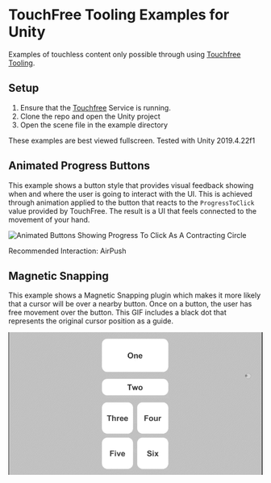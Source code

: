 # TouchFree Tooling Examples for Unity

Examples of touchless content only possible through using [Touchfree Tooling](https://github.com/ultraleap/TouchFree).

## Setup

1. Ensure that the [Touchfree](https://github.com/ultraleap/TouchFree) Service is running.
2. Clone the repo and open the Unity project
4. Open the scene file in the example directory 

These examples are best viewed fullscreen.
Tested with Unity 2019.4.22f1

## Animated Progress Buttons

This example shows a button style that provides visual feedback showing when and where the user is going to interact with the UI. This is achieved through animation applied to the button that reacts to the `ProgressToClick` value provided by TouchFree. The result is a UI that feels connected to the movement of your hand.

![Animated Buttons Showing Progress To Click As A Contracting Circle](Media/ProgressButtons.gif)

Recommended Interaction: AirPush

## Magnetic Snapping

This example shows a Magnetic Snapping plugin which makes it more likely that a cursor will be over a nearby button. Once on a button, the user has free movement over the button. This GIF includes a black dot that represents the original cursor position as a guide.

![Magnetic Snapping in use](Media/MagneticSnap.gif)
